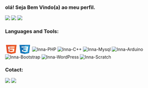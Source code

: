 ### olá! Seja Bem Vindo(a) ao meu perfil.
<div>
    <a href="https://github.com/inna443"></a>
    <img src="https://github-readme-activity-graph.cyclic.app/graph?username=inna443&theme=dracula">
    <img  heigth="180em" src="https://github-readme-stats.vercel.app/api?username=inna443&show_icons=true&theme=darcula&include_all_commits">
    <img heigth="180em" src="https://github-readme-stats.vercel.app/api/top-langs/?username=inna443&layout=compact&hide_border=true&count=168theme=dracula">
</div>
<h3 align="left">Languages and Tools:</h3>
<div style"display: inline_block"><br>
<img align="center" alt="Inna-HTML" height="30" width="40" src="https://raw.githubusercontent.com/devicons/devicon/master/icons/html5/html5-original.svg" />
  <img align="center" alt="Inna-CSS" height="30" width="40" src="https://raw.githubusercontent.com/devicons/devicon/master/icons/css3/css3-original.svg" />
  <img align="center" alt="Inna-PHP" height="30" width="40" src="https://cdn.jsdelivr.net/gh/devicons/devicon/icons/php/php-original.svg" />
  <img align="center" alt="Inna-C++" height="30" width="40" src="https://cdn.jsdelivr.net/gh/devicons/devicon/icons/cplusplus/cplusplus-original.svg" />
  <img align="center" alt="Inna-Mysql" height="30" width="40" src="https://cdn.jsdelivr.net/gh/devicons/devicon/icons/mysql/mysql-original-wordmark.svg" />
  <img align="center" alt="Inna-Arduino" height="30" width="40" src="https://cdn.jsdelivr.net/gh/devicons/devicon/icons/arduino/arduino-original-wordmark.svg" />
  <img align="center" alt="Inna-Bootstrap" height="30" width="40" src="https://cdn.jsdelivr.net/gh/devicons/devicon/icons/bootstrap/bootstrap-original.svg" />
  <img align="center" alt="Inna-WordPress" height="30" width="40" src="https://cdn.jsdelivr.net/gh/devicons/devicon/icons/wordpress/wordpress-plain.svg" />
  <img align="center" alt="Inna-Scratch" height="35" width="40" src="https://user-images.githubusercontent.com/115905335/235304763-accef733-78b0-4c1b-969a-963713902dcb.svg" />

</div>
<div>
<h3 align="left">Cotact:</h3>
<a href="https://instagram.com/_innalydia" target="_blank"><img src="https://img.shields.io/badge/-Instagram-%23E4405F?style=for-the-badge&logo=instagram&logoColor=white" target="_blank"></a>
<a href = "mailto:innalydia76@gmail.com"><img src="https://img.shields.io/badge/-Gmail-%23333?style=for-the-badge&logo=gmail&logoColor=white" target="_blank"></a>
</div>



